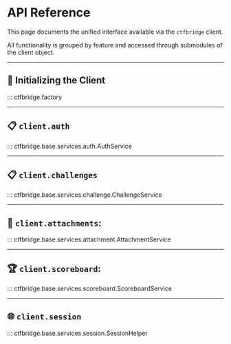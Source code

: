 # API Reference

This page documents the unified interface available via the `ctfbridge` client.

All functionality is grouped by feature and accessed through submodules of the client object.

---

## 🚀 Initializing the Client

::: ctfbridge.factory

---

## 📋 `client.auth`

::: ctfbridge.base.services.auth.AuthService

---

## 📋 `client.challenges`

::: ctfbridge.base.services.challenge.ChallengeService

---

## 📎 `client.attachments`:

::: ctfbridge.base.services.attachment.AttachmentService

---

## 🏆 `client.scoreboard`:

::: ctfbridge.base.services.scoreboard.ScoreboardService

---

## 🌐 `client.session`

::: ctfbridge.base.services.session.SessionHelper
